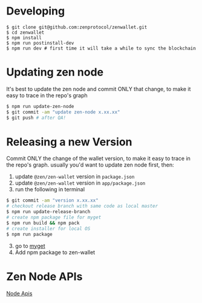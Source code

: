 # Developing
```
$ git clone git@github.com:zenprotocol/zenwallet.git
$ cd zenwallet
$ npm install
$ npm run postinstall-dev
$ npm run dev # first time it will take a while to sync the blockchain
```

# Updating zen node
It's best to update the zen node and commit ONLY that change, to make it easy to trace in the repo's graph
```bash
$ npm run update-zen-node
$ git commit -am "update zen-node x.xx.xx"
$ git push # after QA!
```

# Releasing a new Version
Commit ONLY the change of the wallet version, to make it easy to trace in the repo's graph.
usually you'd want to update zen node first, then:
1. update `@zen/zen-wallet` version in `package.json`
1. update `@zen/zen-wallet` version in `app/package.json`
1. run the following in terminal

```bash
$ git commit -am "version x.xx.xx"
# checkout release branch with same code as local master
$ npm run update-release-branch
# create npm package file for myget
$ npm run build && npm pack
# create installer for local OS
$ npm run package
```

3. go to [myget](https://www.myget.org/feed/Packages/zenprotocol)
4. Add npm package to zen-wallet

# Zen Node APIs
[Node Apis](https://gitlab.com/zenprotocol/zenprotocol/blob/master/src/Api/Server.fs)

